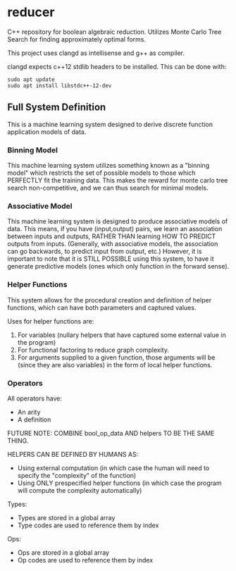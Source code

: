 # reducer

C++ repository for boolean algebraic reduction. Utilizes Monte Carlo Tree Search for finding approximately optimal forms.

This project uses clangd as intellisense and g++ as compiler.

clangd expects c++12 stdlib headers to be installed. This can be done with:

```
sudo apt update
sudo apt install libstdc++-12-dev
```

## Full System Definition

This is a machine learning system designed to derive discrete function application models of data.

### Binning Model
This machine learning system utilizes something known as a "binning model" which restricts the set of possible models to those which PERFECTLY fit the training data. This makes the reward for monte carlo tree search non-competitive, and we can thus search for minimal models.

### Associative Model
This machine learning system is designed to produce associative models of data. This means, if you have (input,output) pairs, we learn an association between inputs and outputs, RATHER THAN learning HOW TO PREDICT outputs from inputs. (Generally, with associative models, the association can go backwards, to predict input from output, etc.) However, it is important to note that it is STILL POSSIBLE using this system, to have it generate predictive models (ones which only function in the forward sense).

### Helper Functions
This system allows for the procedural creation and definition of helper functions, which can have both parameters and captured values.

Uses for helper functions are:
1. For variables (nullary helpers that have captured some external value in the program)
2. For functional factoring to reduce graph complexity.
3. For arguments supplied to a given function, those arguments will be (since they are also variables) in the form of local helper functions.

### Operators
All operators have:
- An arity
- A definition



FUTURE NOTE: COMBINE bool_op_data AND helpers TO BE THE SAME THING.

HELPERS CAN BE DEFINED BY HUMANS AS:
- Using external computation (in which case the human will need to specify the "complexity" of the function)
- Using ONLY prespecified helper functions (in which case the program will compute the complexity automatically)



Types:
- Types are stored in a global array
- Type codes are used to reference them by index

Ops:
- Ops are stored in a global array
- Op codes are used to reference them by index
